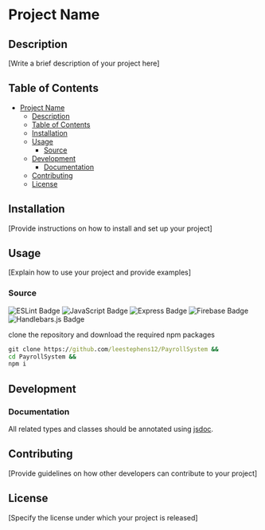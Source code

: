 # Project Name

## Description

[Write a brief description of your project here]

## Table of Contents

- [Project Name](#project-name)
  - [Description](#description)
  - [Table of Contents](#table-of-contents)
  - [Installation](#installation)
  - [Usage](#usage)
    - [Source](#source)
  - [Development](#development)
    - [Documentation](#documentation)
  - [Contributing](#contributing)
  - [License](#license)

## Installation

[Provide instructions on how to install and set up your project]

## Usage

[Explain how to use your project and provide examples]

### Source

![ESLint Badge](https://img.shields.io/badge/ESLint-4B32C3?logo=eslint&logoColor=fff&style=for-the-badge)
![JavaScript Badge](https://img.shields.io/badge/JavaScript-F7DF1E?logo=javascript&logoColor=000&style=for-the-badge)
![Express Badge](https://img.shields.io/badge/Express-000?logo=express&logoColor=fff&style=for-the-badge)
![Firebase Badge](https://img.shields.io/badge/Firebase-FFCA28?logo=firebase&logoColor=000&style=for-the-badge)
![Handlebars.js Badge](https://img.shields.io/badge/Handlebars.js-000?logo=handlebarsdotjs&logoColor=fff&style=for-the-badge)

clone the repository and download the required npm packages

```cmd
git clone https://github.com/leestephens12/PayrollSystem &&
cd PayrollSystem &&
npm i
```

## Development

### Documentation

All related types and classes should be annotated using [jsdoc](https://jsdoc.app/).

## Contributing

[Provide guidelines on how other developers can contribute to your project]

## License

[Specify the license under which your project is released]
